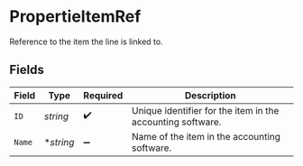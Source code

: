 # PropertieItemRef

Reference to the item the line is linked to.


## Fields

| Field                                                      | Type                                                       | Required                                                   | Description                                                |
| ---------------------------------------------------------- | ---------------------------------------------------------- | ---------------------------------------------------------- | ---------------------------------------------------------- |
| `ID`                                                       | *string*                                                   | :heavy_check_mark:                                         | Unique identifier for the item in the accounting software. |
| `Name`                                                     | **string*                                                  | :heavy_minus_sign:                                         | Name of the item in the accounting software.               |